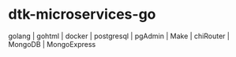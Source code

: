 # dtk-microservices-go

golang | gohtml | docker | postgresql | pgAdmin | Make | chiRouter |  MongoDB |  MongoExpress
